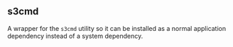 ## s3cmd

A wrapper for the `s3cmd` utility so it can be installed as a normal application dependency instead of a system dependency.
